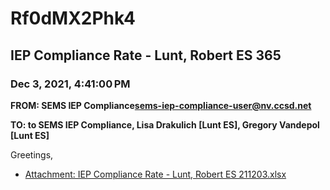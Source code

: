 # Rf0dMX2Phk4
## IEP Compliance Rate - Lunt, Robert ES 365
### Dec 3, 2021, 4:41:00 PM
**FROM: SEMS IEP Compliance<sems-iep-compliance-user@nv.ccsd.net>**

**TO: to SEMS IEP Compliance, Lisa Drakulich [Lunt ES], Gregory Vandepol [Lunt ES]**


Greetings,  





* [Attachment: IEP Compliance Rate - Lunt, Robert ES 211203.xlsx](Rf0dMX2Phk4-attachment-1.xlsx)
